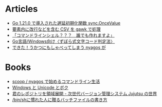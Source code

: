 Articles
=========

* [Go 1.21.0 で導入された遅延初期化関数 sync.OnceValue](articles/4afb2970e111c5.md)
* [要素内に改行などを含む CSV を gawk で処理](articles/ce42498310c183.md)
* [「コマンドラインシェル？？？　誰でも作れますよ」](articles/d7b76ff6535d7d.md)
* [Go言語/Windows向け〈ずぼら式文字コード判定法〉](articles/mbcs-to-utf8-filter.md)
* [できた！うかつにもしゃべってしまう nyagos が](articles/ukkari-talk-nyagos.md)

Books
======

* [scoop / nyagos で始めるコマンドライン生活](books/5ac80a9ddb35fef9a146.md)
* [Windows と Unicode とボク](books/b820d588f4856bcf836c.md)
* [君のレポジトリを領域展開 - 次世代バージョン管理システム Jujutsu の世界](books/c1e309aea68960.md)
* [/bin/shに慣れた人に贈るバッチファイルの書き方](books/c84cbe23093eee1b5830.md)
